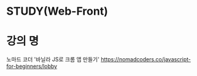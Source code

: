 # STUDY(Web-Front)
# 강의 명
노마드 코더 '바닐라 JS로 크롬 앱 만들기' 
https://nomadcoders.co/javascript-for-beginners/lobby
